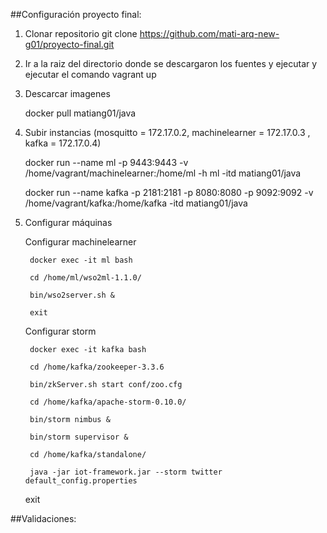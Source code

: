 ##Configuración proyecto final:


1. Clonar repositorio
   git clone https://github.com/mati-arq-new-g01/proyecto-final.git

2. Ir a la raiz del directorio donde se descargaron los fuentes y ejecutar y ejecutar el comando
   vagrant up

3. Descarcar imagenes

	docker pull matiang01/java
	
4. Subir instancias (mosquitto = 172.17.0.2, machinelearner = 172.17.0.3 , kafka = 172.17.0.4)
		
	docker run --name ml -p 9443:9443 -v /home/vagrant/machinelearner:/home/ml -h ml -itd matiang01/java
	
	docker run --name kafka -p 2181:2181 -p 8080:8080 -p 9092:9092 -v /home/vagrant/kafka:/home/kafka -itd matiang01/java
	
4. Configurar máquinas
	
	Configurar machinelearner	

		docker exec -it ml bash
		
		cd /home/ml/wso2ml-1.1.0/
		
		bin/wso2server.sh &

		exit
	
	Configurar storm
	
		docker exec -it kafka bash
	 
		cd /home/kafka/zookeeper-3.3.6
			
		bin/zkServer.sh start conf/zoo.cfg 
		
		cd /home/kafka/apache-storm-0.10.0/
	
		bin/storm nimbus &
		
		bin/storm supervisor &
		
		cd /home/kafka/standalone/
		
		java -jar iot-framework.jar --storm twitter default_config.properties

	
	
	exit

##Validaciones:
